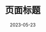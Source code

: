 ---
title: "页面标题"
date: 2023-05-23 #页面创建日期
description: "readme" #描述信息
head:  #添加header标签
    - [meta,{name: foo,content: yaml数组语法}]
    - [meta,{name: bar,content: bar的值}] 
permalink: 001 #为页面设置一个自定义链接

index: false # 设置该页面是否显示在侧边栏
---